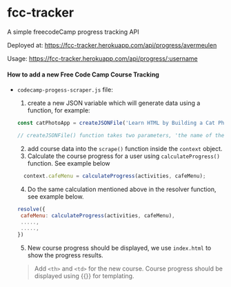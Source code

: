 # fcc-tracker

A simple freecodeCamp progress tracking API

Deployed at: https://fcc-tracker.herokuapp.com/api/progress/avermeulen

Usage: https://fcc-tracker.herokuapp.com/api/progress/:username




#### How to add a new Free Code Camp Course Tracking

- `codecamp-progess-scraper.js` file:



  1. create a new JSON variable which will generate data using a function, for example:

  ```javascript
  const catPhotoApp = createJSONFile('Learn HTML by Building a Cat Photo App', 69);

  // createJSONFile() function takes two parameters, 'the name of the course' and how many steps are available for that course.

  ```

  2. add course data into the `scrape()` function inside the `context` object.
  3. Calculate the course progress for a user using `calculateProgress()` function. See example below
  
  ```javascript
    context.cafeMenu = calculateProgress(activities, cafeMenu);

  ```

  4. Do the same calculation mentioned above in the resolver function, see example below.

    ```javascript
    resolve({
     cafeMenu: calculateProgress(activities, cafeMenu),
     .....,
     .....,
    })
    ```

  5. New course progress should be displayed, we use `index.html` to show the progress results.
    > Add `<th>` and `<td>` for the new course. Course progress should be displayed using {{}} for templating.